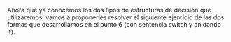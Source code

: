 Ahora que ya conocemos los dos tipos de estructuras de decisión que utilizaremos, vamos a proponerles resolver el siguiente ejercicio de las dos formas que desarrollamos en el punto 6 (con sentencia switch y anidando if).<br>